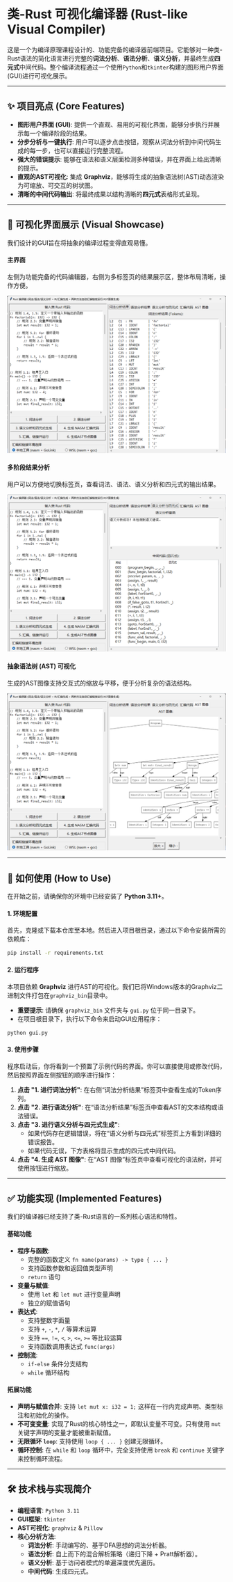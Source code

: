 


# 类-Rust 可视化编译器 (Rust-like Visual Compiler)

这是一个为编译原理课程设计的、功能完备的编译器前端项目。它能够对一种类-Rust语法的简化语言进行完整的**词法分析**、**语法分析**、**语义分析**，并最终生成**四元式**中间代码。整个编译流程通过一个使用`Python`和`tkinter`构建的图形用户界面(GUI)进行可视化展示。

---

## ✨ 项目亮点 (Core Features)

* **图形用户界面 (GUI)**: 提供一个直观、易用的可视化界面，能够分步执行并展示每一个编译阶段的结果。
* **分步分析与一键执行**: 用户可以逐步点击按钮，观察从词法分析到中间代码生成的每一步，也可以直接运行完整流程。
* **强大的错误提示**: 能够在语法和语义层面检测多种错误，并在界面上给出清晰的提示。
* **直观的AST可视化**: 集成 **Graphviz**，能够将生成的抽象语法树(AST)动态渲染为可缩放、可交互的树状图。
* **清晰的中间代码输出**: 将最终成果以结构清晰的**四元式**表格形式呈现。

---

## 📸 可视化界面展示 (Visual Showcase)

我们设计的GUI旨在将抽象的编译过程变得直观易懂。

#### 主界面
左侧为功能完备的代码编辑器，右侧为多标签页的结果展示区，整体布局清晰，操作方便。

![GUI主界面](showcase/gui_main.png)

#### 多阶段结果分析
用户可以方便地切换标签页，查看词法、语法、语义分析和四元式的输出结果。

![多阶段分析结果](showcase/gui_analysis.png)

#### 抽象语法树 (AST) 可视化
生成的AST图像支持交互式的缩放与平移，便于分析复杂的语法结构。

![AST可视化](showcase/gui_ast.png)

---

## 🚀 如何使用 (How to Use)

在开始之前，请确保你的环境中已经安装了 **Python 3.11+**。

#### 1. 环境配置

首先，克隆或下载本仓库至本地。然后进入项目根目录，通过以下命令安装所需的依赖库：

```bash
pip install -r requirements.txt
```

#### 2. 运行程序

本项目依赖 **Graphviz** 进行AST的可视化。我们已将Windows版本的Graphviz二进制文件打包在`graphviz_bin`目录中。

* **重要提示**: 请确保 `graphviz_bin` 文件夹与 `gui.py` 位于同一目录下。
* 在项目根目录下，执行以下命令来启动GUI应用程序：

```bash
python gui.py
```

#### 3. 使用步骤

程序启动后，你将看到一个预置了示例代码的界面。你可以直接使用或修改代码，然后按照界面左侧按钮的顺序进行操作：

1.  **点击 "1. 进行词法分析"**: 在右侧“词法分析结果”标签页中查看生成的Token序列。
2.  **点击 "2. 进行语法分析"**: 在“语法分析结果”标签页中查看AST的文本结构或语法错误。
3.  **点击 "3. 进行语义分析与四元式生成"**:
    * 如果代码存在逻辑错误，将在“语义分析与四元式”标签页上方看到详细的错误报告。
    * 如果代码无误，下方表格将显示生成的四元式中间代码。
4.  **点击 "4. 生成 AST 图像"**: 在“AST 图像”标签页中查看可视化的语法树，并可使用按钮进行缩放。

---

## ✅ 功能实现 (Implemented Features)

我们的编译器已经支持了类-Rust语言的一系列核心语法和特性。

#### 基础功能

* **程序与函数**:
    * 完整的函数定义 `fn name(params) -> type { ... }`
    * 支持函数参数和返回值类型声明
    * `return` 语句
* **变量与赋值**:
    * 使用 `let` 和 `let mut` 进行变量声明
    * 独立的赋值语句
* **表达式**:
    * 支持整数字面量
    * 支持 `+`, `-`, `*`, `/` 等算术运算
    * 支持 `==`, `!=`, `<`, `>`, `<=`, `>=` 等比较运算
    * 支持函数调用表达式 `func(args)`
* **控制流**:
    * `if-else` 条件分支结构
    * `while` 循环结构

#### 拓展功能

* **声明与赋值合并**: 支持 `let mut x: i32 = 1;` 这样在一行内完成声明、类型标注和初始化的操作。
* **不可变变量**: 实现了Rust的核心特性之一，即默认变量不可变。只有使用 `mut` 关键字声明的变量才能被重新赋值。
* **无限循环 `loop`**: 支持使用 `loop { ... }` 创建无限循环。
* **循环控制**: 在 `while` 和 `loop` 循环中，完全支持使用 `break` 和 `continue` 关键字来控制循环流程。

---

## 🛠️ 技术栈与实现简介

* **编程语言**: `Python 3.11`
* **GUI框架**: `tkinter`
* **AST可视化**: `graphviz` & `Pillow`
* **核心分析方法**:
    * **词法分析**: 手动编写的、基于DFA思想的词法分析器。
    * **语法分析**: 自上而下的混合解析策略（递归下降 + Pratt解析器）。
    * **语义分析**: 基于访问者模式的单遍深度优先遍历。
    * **中间代码**: 生成四元式。

